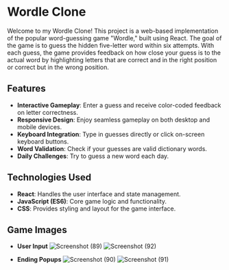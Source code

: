 # Wordle Clone

Welcome to my Wordle Clone! This project is a web-based implementation of the popular word-guessing game "Wordle," built using React. The goal of the game is to guess the hidden five-letter word within six attempts. With each guess, the game provides feedback on how close your guess is to the actual word by highlighting letters that are correct and in the right position or correct but in the wrong position.

## Features
- **Interactive Gameplay**: Enter a guess and receive color-coded feedback on letter correctness.
- **Responsive Design**: Enjoy seamless gameplay on both desktop and mobile devices.
- **Keyboard Integration**: Type in guesses directly or click on-screen keyboard buttons.
- **Word Validation**: Check if your guesses are valid dictionary words.
- **Daily Challenges**: Try to guess a new word each day.

## Technologies Used
- **React**: Handles the user interface and state management.
- **JavaScript (ES6)**: Core game logic and functionality.
- **CSS**: Provides styling and layout for the game interface.

## Game Images
- **User Input**
![Screenshot (89)](https://github.com/user-attachments/assets/a695b291-0512-4f8f-9564-53609d09f58f)
![Screenshot (92)](https://github.com/user-attachments/assets/540a3459-a52d-4df2-a378-3861295a2ce8)

- **Ending Popups**
![Screenshot (90)](https://github.com/user-attachments/assets/8cb591b1-991d-4ff3-8631-989fb6a8ed40)
![Screenshot (91)](https://github.com/user-attachments/assets/d908cad1-528f-4400-bb91-16038b6db7a2)
